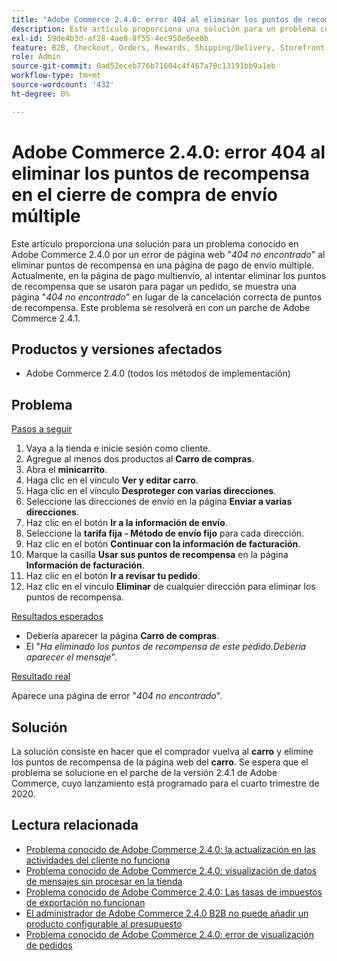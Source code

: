 ```yaml
---
title: "Adobe Commerce 2.4.0: error 404 al eliminar los puntos de recompensa en el cierre de compra de envío múltiple"
description: Este artículo proporciona una solución para un problema conocido en Adobe Commerce 2.4.0 por un error de página web "*404 no encontrado*" al eliminar puntos de recompensa en una página de pago de envío múltiple. Actualmente, en la página de compra de envío múltiple, al intentar eliminar los puntos de recompensa que se utilizaron para pagar un pedido, se muestra una página "*404 no encontrado*" en lugar de la cancelación correcta de puntos de recompensa. Este problema se resolverá en con un parche de Adobe Commerce 2.4.1.
exl-id: 59de4b3d-af28-4ae8-8f55-4ec958e6ee8b
feature: B2B, Checkout, Orders, Rewards, Shipping/Delivery, Storefront
role: Admin
source-git-commit: 0ad52eceb776b71604c4f467a70c13191bb9a1eb
workflow-type: tm+mt
source-wordcount: '432'
ht-degree: 0%

---
```


# Adobe Commerce 2.4.0: error 404 al eliminar los puntos de recompensa en el cierre de compra de envío múltiple

Este artículo proporciona una solución para un problema conocido en Adobe Commerce 2.4.0 por un error de página web &quot;*404 no encontrado*&quot; al eliminar puntos de recompensa en una página de pago de envío múltiple. Actualmente, en la página de pago multienvío, al intentar eliminar los puntos de recompensa que se usaron para pagar un pedido, se muestra una página &quot;*404 no encontrado*&quot; en lugar de la cancelación correcta de puntos de recompensa. Este problema se resolverá en con un parche de Adobe Commerce 2.4.1.

## Productos y versiones afectados

* Adobe Commerce 2.4.0 (todos los métodos de implementación)

## Problema

<u>Pasos a seguir</u>

1. Vaya a la tienda e inicie sesión como cliente.
1. Agregue al menos dos productos al **Carro de compras**.
1. Abra el **minicarrito**.
1. Haga clic en el vínculo **Ver y editar carro**.
1. Haga clic en el vínculo **Desproteger con varias direcciones**.
1. Seleccione las direcciones de envío en la página **Enviar a varias direcciones**.
1. Haz clic en el botón **Ir a la información de envío**.
1. Seleccione la **tarifa fija - Método de envío fijo** para cada dirección.
1. Haz clic en el botón **Continuar con la información de facturación**.
1. Marque la casilla **Usar sus puntos de recompensa** en la página **Información de facturación**.
1. Haz clic en el botón **Ir a revisar tu pedido**.
1. Haz clic en el vínculo **Eliminar** de cualquier dirección para eliminar los puntos de recompensa.

<u>Resultados esperados</u>

* Debería aparecer la página **Carro de compras**.
* El &quot;*Ha eliminado los puntos de recompensa de este pedido.Debería aparecer el mensaje*&quot;.

<u>Resultado real</u>

Aparece una página de error &quot;*404 no encontrado*&quot;.

## Solución

La solución consiste en hacer que el comprador vuelva al **carro** y elimine los puntos de recompensa de la página web del **carro**. Se espera que el problema se solucione en el parche de la versión 2.4.1 de Adobe Commerce, cuyo lanzamiento está programado para el cuarto trimestre de 2020.

## Lectura relacionada

* [Problema conocido de Adobe Commerce 2.4.0: la actualización en las actividades del cliente no funciona](/help/troubleshooting/miscellaneous/magento-2-4-0-refresh-on-customer-activities-does-not-work.md)
* [Problema conocido de Adobe Commerce 2.4.0: visualización de datos de mensajes sin procesar en la tienda](/help/troubleshooting/storefront/magento-2-4-0-issue-storefront-raw-message-data-display.md)
* [Problema conocido de Adobe Commerce 2.4.0: Las tasas de impuestos de exportación no funcionan](/help/troubleshooting/miscellaneous/magento-2-4-0-known-issue-export-tax-rates-does-not-work.md)
* [El administrador de Adobe Commerce 2.4.0 B2B no puede añadir un producto configurable al presupuesto](/help/troubleshooting/miscellaneous/magento-2-4-0-b2b-admin-can-t-add-configurable-product-to-quote.md)
* [Problema conocido de Adobe Commerce 2.4.0: error de visualización de pedidos](/help/troubleshooting/storefront/magento-2-4-0-known-issue-orders-display-error.md)
